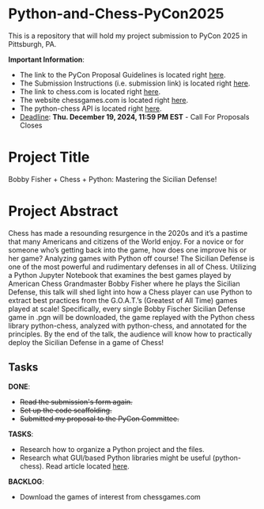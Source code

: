 # Python-and-Chess-PyCon2025
This is a repository that will hold my project submission to PyCon 2025 in Pittsburgh, PA.

**Important Information**:
* The link to the PyCon Proposal Guidelines is located right [here](https://us.pycon.org/2025/speaking/guidelines/).
* The Submission Instructions (i.e. submission link) is located right [here](https://us.pycon.org/2025/speaking/pretalx/).
* The link to chess.com is located right [here](https://www.chess.com/home).
* The website chessgames.com is located right [here](https://www.chessgames.com/).
* The python-chess API is located right [here](https://python-chess.readthedocs.io/en/latest/index.html).
* <ins>Deadline</ins>: **Thu. December 19, 2024, 11:59 PM EST** - Call For Proposals Closes

# Project Title
Bobby Fisher + Chess + Python: Mastering the Sicilian Defense!

# Project Abstract
Chess has made a resounding resurgence in the 2020s and it’s a pastime that many Americans and citizens of the World enjoy. For a novice or for someone who’s getting back into the game, how does one improve his or her game? Analyzing games with Python off course! The Sicilian Defense is one of the most powerful and rudimentary defenses in all of Chess. Utilizing a Python Jupyter Notebook that examines the best games played by American Chess Grandmaster Bobby Fisher where he plays the Sicilian Defense, this talk will shed light into how a Chess player can use Python to extract best practices from the G.O.A.T.’s (Greatest of All Time) games played at scale! Specifically, every single Bobby Fischer Sicilian Defense game in .pgn will be downloaded, the game replayed with the Python chess library python-chess, analyzed with python-chess, and annotated for the principles. By the end of the talk, the audience will know how to practically deploy the Sicilian Defense in a game of Chess!

## Tasks

**DONE**:
* <s>Read the submission's form again.</s>
* <s>Set up the code scaffolding.</s>
* <s>Submitted my proposal to the PyCon Committee.</s>

**TASKS**:
* Research how to organize a Python project and the files.
* Research what GUI/based Python libraries might be useful (python-chess). Read article located [here](https://ryanwingate.com/other-interests/chess/exploring-the-python-chess-module/).

**BACKLOG**:
* Download the games of interest from chessgames.com


